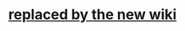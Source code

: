 # [replaced by the new wiki](https://github.com/libgdx/libgdx/wiki/Project-setup%2C-running-%26-debugging) #
